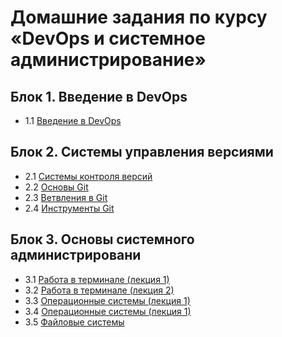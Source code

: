 # Домашние задания по курсу «DevOps и системное администрирование»

## Блок 1. Введение в DevOps
+ 1.1 [Введение в DevOps](https://github.com/AlexeyKRD/devops-netology/tree/main/01-intro-01 "Домашнее задание к занятию «1.1. Введение в DevOps»")
## Блок 2. Системы управления версиями
+ 2.1 [Системы контроля версий](https://github.com/AlexeyKRD/devops-netology/tree/main/02-git-01-vcs "Домашнее задание к занятию «2.1. Системы контроля версий.»") 
+ 2.2 [Основы Git](https://github.com/AlexeyKRD/devops-netology/tree/main/02-git-02-base)
+ 2.3 [Ветвления в Git](https://github.com/AlexeyKRD/devops-netology/tree/main/02-git-03-branching) 
+ 2.4 [Инструменты Git](https://github.com/AlexeyKRD/devops-netology/tree/main/02-git-04-tools) 
## Блок 3. Основы системного администрировани
+ 3.1 [Работа в терминале (лекция 1)](https://github.com/AlexeyKRD/devops-netology/tree/main/03-sysadmin-01-terminal)
+ 3.2 [Работа в терминале (лекция 2)](https://github.com/AlexeyKRD/devops-netology/tree/main/03-sysadmin-02-terminal)
+ 3.3 [Операционные системы (лекция 1)](https://github.com/AlexeyKRD/devops-netology/tree/main/03-sysadmin-03-os)
+ 3.4 [Операционные системы (лекция 1)](https://github.com/AlexeyKRD/devops-netology/tree/main/03-sysadmin-04-os)
+ 3.5 [Файловые системы](https://github.com/AlexeyKRD/devops-netology/tree/main/03-sysadmin-05-fs)